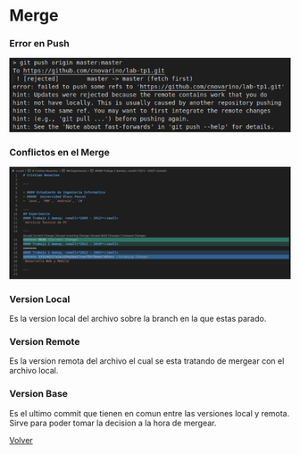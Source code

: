 # Merge

### Error en Push

![Error 1](./error-1.png)


### Conflictos en el Merge

![Error 1](./error-2.png)


### Version Local
Es la version local del archivo sobre la branch en la que estas parado.

### Version Remote
Es la version remota del archivo el cual se esta tratando de mergear con el archivo local.

### Version Base
Es el ultimo commit que tienen en comun entre las versiones local y remota. Sirve para poder tomar la decision a la hora de mergear.


[Volver](./Readme.md)